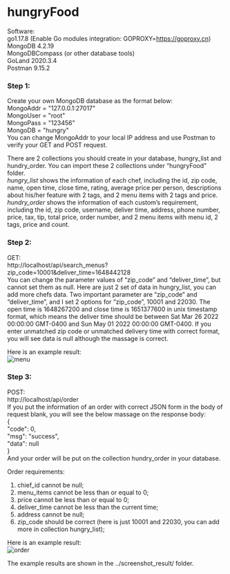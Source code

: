 # hungryFood
Software:   
go1.17.8 (Enable Go modules integration: GOPROXY=https://goproxy.cn)  
MongoDB 4.2.19  
MongoDBCompass (or other database tools)  
GoLand 2020.3.4  
Postman 9.15.2  


### Step 1:  
Create your own MongoDB database as the format below:  
	MongoAddr  = "127.0.0.1:27017"  
	MongoUser  = "root"  
	MongoPass  = "123456"  
	MongoDB   = "hungry"  
You can change MongoAddr to your local IP address and use Postman to verify your GET and POST request.

There are 2 collections you should create in your database, hungry_list and hundry_order. You can import these 2 collections under “hungryFood” folder.  
*hungry_list* shows the information of each chef, including the id, zip code, name, open time, close time, rating, average price per person, descriptions about his/her feature with 2 tags, and 2 menu items with 2 tags and price.  
*hundry_order* shows the information of each custom’s requirement, including the id, zip code, username, deliver time, address, phone number, price, tax, tip, total price, order number, and 2 menu items with menu id, 2 tags, price and count.  

### Step 2:  
GET:  
http://localhost/api/search_menus?zip_code=10001&deliver_time=1648442128  
You can change the parameter values of “zip_code” and “deliver_time”, but cannot set them as null. Here are just 2 set of data in hungry_list, you can add more chefs data. Two important parameter are “zip_code” and “deliver_time”, and I set 2 options for “zip_code”, 10001 and 22030. The open time is 1648267200 and close time is 1651377600 in unix timestamp format, which means the deliver time should be between Sat Mar 26 2022 00:00:00 GMT-0400 and Sun May 01 2022 00:00:00 GMT-0400. If you enter unmatched zip code or unmatched delivery time with correct format, you will see data is null although the massage is correct.    

Here is an example result:  
![menu](https://user-images.githubusercontent.com/91996082/160298388-9a36f99e-5b4c-4638-8b15-480b8d8937f2.PNG)


### Step 3:  
POST:  
http://localhost/api/order  
If you put the information of an order with correct JSON form in the body of request blank, you will see the below massage on the response body:  
{  
    "code": 0,  
    "msg": "success",  
    "data": null  
}  
And your order will be put on the collection hundry_order in your database.  
  
Order requirements:  
1.	chief_id cannot be null;  
2.	menu_items cannot be less than or equal to 0;  
3.	price cannot be less than or equal to 0;  
4.	deliver_time cannot be less than the current time;  
5.	address cannot be null;  
6.	zip_code should be correct (here is just 10001 and 22030, you can add more in collection hungry_list);  
  
Here is an example result:  
![order](https://user-images.githubusercontent.com/91996082/160298431-16eaf139-4ab3-4efa-a310-3c9772abd7fa.PNG)  

The example results are shown in the ../screenshot_result/ folder.
